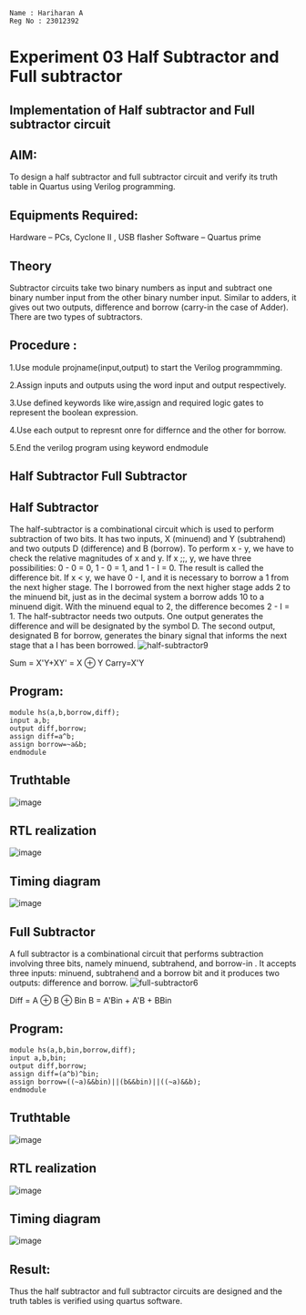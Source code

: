 ```
Name : Hariharan A
Reg No : 23012392
```

# Experiment 03 Half Subtractor and Full subtractor
## Implementation of Half subtractor and Full subtractor circuit
## AIM:
To design a half subtractor and full subtractor circuit and verify its truth table in Quartus using Verilog programming.

## Equipments Required:
  Hardware – PCs, Cyclone II , USB flasher
  Software – Quartus prime
## Theory
Subtractor circuits take two binary numbers as input and subtract one binary number input from the other binary number input. Similar to adders, it gives out two outputs, difference and borrow (carry-in the case of Adder). There are two types of subtractors.

## Procedure : 
1.Use module projname(input,output) to start the Verilog programmming.

2.Assign inputs and outputs using the word input and output respectively.

3.Use defined keywords like wire,assign and required logic gates to represent the boolean expression.

4.Use each output to represnt onre for differnce and the other for borrow.

5.End the verilog program using keyword endmodule


## Half Subtractor Full Subtractor
## Half Subtractor
The half-subtractor is a combinational circuit which is used to perform subtraction of two bits. It has two inputs, X (minuend) and Y (subtrahend) and two outputs D (difference) and B (borrow). To perform x - y, we have to check the relative magnitudes of x and y. If x ;;, y, we have three possibilities: 0 - 0 = 0, 1 - 0 = 1, and 1 - I = 0. The result is called the difference bit. If x < y, we have 0 - I, and it is necessary to borrow a 1 from the next higher stage. The I borrowed from the next higher stage adds 2 to the minuend bit, just as in the decimal system a borrow adds 10 to a minuend digit. With the minuend equal to 2, the difference becomes 2 - I = 1. The half-subtractor needs two outputs. One output generates the difference and will be designated by the symbol D. The second output, designated B for borrow, generates the binary signal that informs the next stage that a I has been borrowed.
![half-subtractor9](https://user-images.githubusercontent.com/36288975/166112538-58c3bc7c-ee5d-4e6a-ac8d-8e8328efe27a.png)


Sum = X'Y+XY' = X ⊕ Y
Carry=X'Y

## Program:
```
module hs(a,b,borrow,diff);
input a,b;
output diff,borrow;
assign diff=a^b;
assign borrow=~a&b;
endmodule
```

## Truthtable
![image](https://github.com/hariharana59/Experiment--03-Half-Subtractor-and-Full-subtractor/assets/144980130/d53cb738-4d23-4964-a723-1674db6bd05e)

##  RTL realization
![image](https://github.com/hariharana59/Experiment--03-Half-Subtractor-and-Full-subtractor/assets/144980130/7dfa6923-0885-4812-93e5-d6b187edfd09)

## Timing diagram 
![image](https://github.com/hariharana59/Experiment--03-Half-Subtractor-and-Full-subtractor/assets/144980130/60cedf53-540d-4597-aa36-04d234b2c353)


## Full Subtractor
A full subtractor is a combinational circuit that performs subtraction involving three bits, namely minuend, subtrahend, and borrow-in . It accepts three inputs: minuend, subtrahend and a borrow bit and it produces two outputs: difference and borrow. 
![full-subtractor6](https://user-images.githubusercontent.com/36288975/166112541-24c68359-3de8-4674-ae22-8272ffc385ed.png)

Diff = A ⊕ B ⊕ Bin B = A'Bin + A'B + BBin

## Program:
```
module hs(a,b,bin,borrow,diff);
input a,b,bin;
output diff,borrow;
assign diff=(a^b)^bin;
assign borrow=((~a)&&bin)||(b&&bin)||((~a)&&b);
endmodule
```

## Truthtable
![image](https://github.com/hariharana59/Experiment--03-Half-Subtractor-and-Full-subtractor/assets/144980130/df6a8ad1-d7f4-4a87-9d7f-e3ac5be492f7)

##  RTL realization
![image](https://github.com/hariharana59/Experiment--03-Half-Subtractor-and-Full-subtractor/assets/144980130/37fbaae3-f4f3-4df3-848e-4eee68072508)

## Timing diagram 
![image](https://github.com/hariharana59/Experiment--03-Half-Subtractor-and-Full-subtractor/assets/144980130/ced080b3-fbd7-4c27-b50e-52bd054c42f3)

## Result:
Thus the half subtractor and full subtractor circuits are designed and the truth tables is verified using quartus software.
